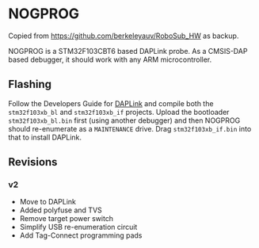 # NOGPROG

Copied from https://github.com/berkeleyauv/RoboSub_HW as backup.

NOGPROG is a STM32F103CBT6 based DAPLink probe. As a CMSIS-DAP based debugger, it should work with any ARM microcontroller.

## Flashing

Follow the Developers Guide for [DAPLink](https://github.com/ARMmbed/DAPLink) and compile both the `stm32f103xb_bl` and `stm32f103xb_if` projects. Upload the bootloader `stm32f103xb_bl.bin` first (using another debugger) and then NOGPROG should re-enumerate as a `MAINTENANCE` drive. Drag `stm32f103xb_if.bin` into that to install DAPLink.

## Revisions

### v2

- Move to DAPLink
- Added polyfuse and TVS
- Remove target power switch
- Simplify USB re-enumeration circuit
- Add Tag-Connect programming pads
